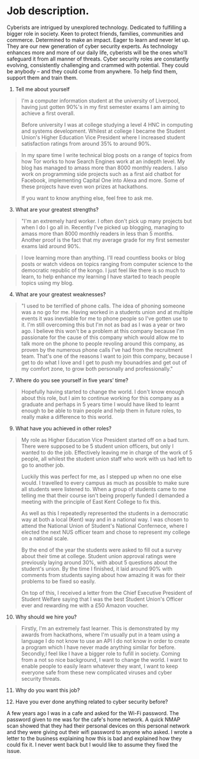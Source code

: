 # Job description.

Cyberists are intrigued by unexplored technology. Dedicated to fulfilling a bigger role in society. Keen to protect friends, families, communities and commerce. Determined to make an impact. Eager to learn and never let up. They are our new generation of cyber security experts. As technology enhances more and more of our daily life, cyberists will be the ones who’ll safeguard it from all manner of threats. Cyber security roles are constantly evolving, consistently challenging and crammed with potential. They could be anybody – and they could come from anywhere. To help find them, support them and train them.

1. Tell me about yourself
>I'm a computer information student at the university of Liverpool, having just gotten 90%'s in my first semester exams I am aiming to achieve a first overall.
>
> Before university I was at college studying a level 4 HNC in computing and systems development. Whilest at college I became the Student Union's Higher Education Vice President where I increased student satisfaction ratings from around 35% to around 90%.

> In my spare time I write technical blog posts on a range of topics from how Tor works to how Search Engines work at an indepth level. My blog has managed to amass more than 8000 monthly readers. I also work on programming side projects such as a first aid chatbot for Facebook, implementing Capital One into Alexa and more. Some of these projects have even won prizes at hackathons.
>
> If you want to know anything else, feel free to ask me.

3. What are your greatest strengths?

>"I'm an extremely hard worker. I often don't pick up many projects but when I do I go all in. Recently I've picked up blogging, managing to amass more than 8000 monthly readers in less than 5 months. Another proof is the fact that my average grade for my first semester exams laid around 90%.

> I love learning more than anything. I'll read countless books or blog posts or watch videos on topics ranging from computer science to the democratic republic of the kongo. I just feel like there is so much to learn, to help enhance my learning I have started to teach people topics using my blog.

4. What are your greatest weaknesses?

>"I used to be terrified of phone calls. The idea of phoning someone was a no go for me. Having worked in a students union and at multiple events it was inevtiable for me to phone people so I've gotten use to it. I'm still overcoming this but I'm not as bad as I was a year or two ago. I believe this won't be a problem at this company because I'm passionate for the cause of this company which would allow me to talk more on the phone to people revoling around this company, as proven by the numerous phone calls I've had from the recruitment team. That's one of the reasons I want to join this company, because I get to do what I love and I get to push my bounadries and get out of my comfort zone, to grow both personally and professionally."

7. Where do you see yourself in five years’ time?

> Hopefully having started to change the world. I don't know enough about this role, but I aim to continue working for this company as a graduate and perhaps in 5 years time I would have liked to learnt enough to be able to train people and help them in future roles, to really make a difference to this world.

9. What have you achieved in other roles?

> My role as Higher Education Vice President started off on a bad turn. There were supposed to be 5 student union officers, but only I wanted to do the job. Effectively leaving me in charge of the work of 5 people, all whilest the student union staff who work with us had left to go to another job.
>
> Luckily this was perfect for me, as I stepped up when no one else would. I travelled to every campus as much as possible to make sure all students were listened to. When a group of students came to me telling me that their course isn't being properly funded I demanded a meeting with the principle of East Kent College to fix this.
>
> As well as this I repeatedly represented the students in a democratic way at both a local (Kent) way and in a national way. I was chosen to attend the National Union of Student's National Confernece, where I elected the next NUS officer team and chose to represent my college on a national scale.
>
> By the end of the year the students were asked to fill out a survey about their time at college. Student union approval ratings were previously laying around 30%, with about 5 questions about the student's union. By the time I finished, it laid around 90% with comments from students saying about how amazing it was for their problems to be fixed so easily.
> 
> On top of this, I received a letter from the Chief Executive President of Student Welfare saying that I was the best Student Union's Officer ever and rewarding me with a £50 Amazon voucher.

10. Why should we hire you?

> Firstly, I'm an extremely fast learner. This is demonstrated by my awards from hackathons, where I'm usually put in a team using a language I do not know to use an API I do not know in order to create a program which I have never made anything similar for before.
> Secondly,I feel like I have a bigger role to fufill in society. Coming from a not so nice background, I want to change the world. I want to enable people to easily learn whatever they want, I want to keep everyone safe from these new complicated viruses and cyber security threats.

11. Why do you want this job?

12. Have you ever done anything related to cyber security before?

A few years ago I was in a cafe and asked for the Wi-Fi password. The password given to me was for the cafe's home network. A quick NMAP scan showed that they had their personal devices on this personal network and they were giving out their wifi password to anyone who asked. I wrote a letter to the business explaining how this is bad and explained how they could fix it. I never went back but I would like to assume they fixed the issue.